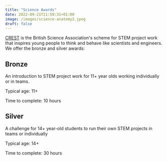 ```yaml
---
title: "Science Awards"
date: 2022-09-21T21:59:31+01:00
image: /images/science-anatomy2.jpeg
draft: false
---
```

[CREST](https://www.crestawards.org/) is the British Science Association's scheme for STEM project work that inspires young people to think and behave like scientists and engineers. We offer the bronze and silver awards:

## Bronze
An introduction to STEM project work for 11+ year olds working individually or in teams.

Typical age: 11+

Time to complete: 10 hours 

## Silver
A challenge for 14+ year-old students to run their own STEM projects in teams or individually

Typical age: 14+

Time to complete: 30 hours
